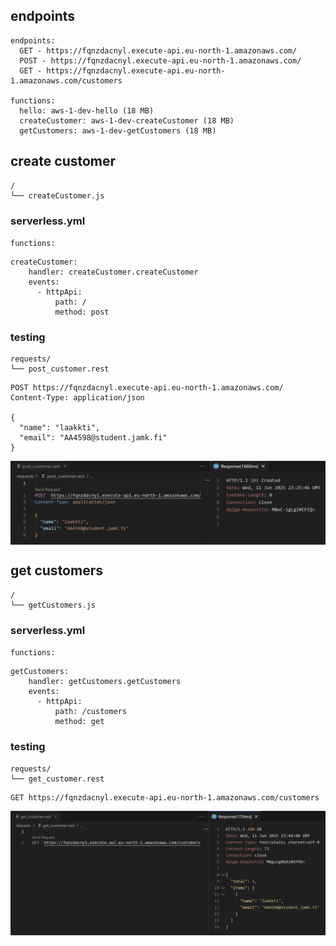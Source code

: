 ## endpoints

```
endpoints:
  GET - https://fqnzdacnyl.execute-api.eu-north-1.amazonaws.com/
  POST - https://fqnzdacnyl.execute-api.eu-north-1.amazonaws.com/
  GET - https://fqnzdacnyl.execute-api.eu-north-1.amazonaws.com/customers

functions:
  hello: aws-1-dev-hello (18 MB)
  createCustomer: aws-1-dev-createCustomer (18 MB)
  getCustomers: aws-1-dev-getCustomers (18 MB)
```

## create customer

```
/
└── createCustomer.js    
```

### serverless.yml
`functions:`
```
createCustomer:
    handler: createCustomer.createCustomer
    events:
      - httpApi:
          path: /
          method: post
```

### testing

```
requests/
└── post_customer.rest    
```

```
POST https://fqnzdacnyl.execute-api.eu-north-1.amazonaws.com/
Content-Type: application/json

{
  "name": "laakkti",
  "email": "AA4598@student.jamk.fi"
}
```

<img src="./img/get.png" alt="image 1" width="800" style="display: block; margin: 0;"/>



## get customers

```
/
└── getCustomers.js    
```


### serverless.yml

`functions:`
```
getCustomers:
    handler: getCustomers.getCustomers
    events:
      - httpApi:
          path: /customers
          method: get
```


### testing

```
requests/
└── get_customer.rest    
```

```
GET https://fqnzdacnyl.execute-api.eu-north-1.amazonaws.com/customers
```
<img src="./img/post.png" alt="image 1" width="800" style="display: block; margin: 0;"/>